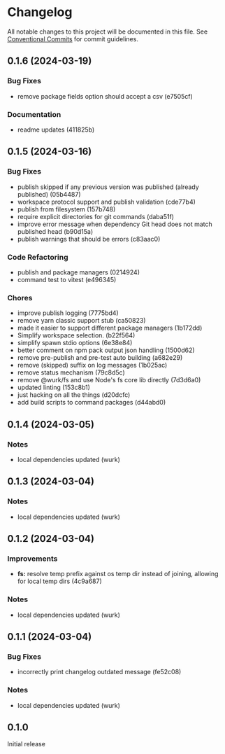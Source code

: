 # Changelog

All notable changes to this project will be documented in this file.
See [Conventional Commits](https://conventionalcommits.org) for commit guidelines.

## 0.1.6 (2024-03-19)

### Bug Fixes

- remove package fields option should accept a csv (e7505cf)

### Documentation

- readme updates (411825b)

## 0.1.5 (2024-03-16)

### Bug Fixes

- publish skipped if any previous version was published (already published) (05b4487)
- workspace protocol support and publish validation (cde77b4)
- publish from filesystem (157b748)
- require explicit directories for git commands (daba51f)
- improve error message when dependency Git head does not match published head (b90d15a)
- publish warnings that should be errors (c83aac0)

### Code Refactoring

- publish and package managers (0214924)
- command test to vitest (e496345)

### Chores

- improve publish logging (7775bd4)
- remove yarn classic support stub (ca50823)
- made it easier to support different package managers (1b172dd)
- Simplify workspace selection. (b22f564)
- simplify spawn stdio options (6e38e84)
- better comment on npm pack output json handling (1500d62)
- remove pre-publish and pre-test auto building (a682e29)
- remove (skipped) suffix on log messages (1b025ac)
- remove status mechanism (79c8d5c)
- remove @wurk/fs and use Node's fs core lib directly (7d3d6a0)
- updated linting (153c8b1)
- just hacking on all the things (d20dcfc)
- add build scripts to command packages (d44abd0)

## 0.1.4 (2024-03-05)

### Notes

- local dependencies updated (wurk)

## 0.1.3 (2024-03-04)

### Notes

- local dependencies updated (wurk)

## 0.1.2 (2024-03-04)

### Improvements

- **fs:** resolve temp prefix against os temp dir instead of joining, allowing for local temp dirs (4c9a687)

### Notes

- local dependencies updated (wurk)

## 0.1.1 (2024-03-04)

### Bug Fixes

- incorrectly print changelog outdated message (fe52c08)

### Notes

- local dependencies updated (wurk)

## 0.1.0

Initial release
